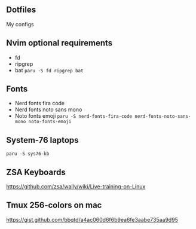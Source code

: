## Dotfiles
My configs

## Nvim optional requirements
* fd
* ripgrep
* bat
`paru -S fd ripgrep bat`

## Fonts
* Nerd fonts fira code
* Nerd fonts noto sans mono
* Noto fonts emoji
`paru -S nerd-fonts-fira-code nerd-fonts-noto-sans-mono noto-fonts-emoji`

## System-76 laptops
`paru -S sys76-kb`

## ZSA Keyboards
https://github.com/zsa/wally/wiki/Live-training-on-Linux

## Tmux 256-colors on mac
https://gist.github.com/bbqtd/a4ac060d6f6b9ea6fe3aabe735aa9d95
